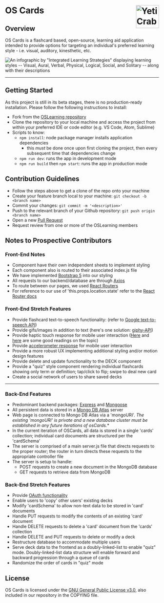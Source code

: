 # OS Cards <img src="./img_src/yeti.png" alt="YetiCrab logo - half yeti, half crab" width=75 align=right>

## Overview

OS Cards is a flashcard based, open-source, learning aid application intended to provide options for targeting an individual's preferred learning style - i.e. visual, auditory, kinesthetic, etc.

![An infographic by "Integrated Learning Strategies" displaying learning styles -- Visual, Aural, Verbal, Physical, Logical, Social, and Solitary -- along with their descriptions](https://ilslearningcorner.com/wp-content/uploads/2016/02/learning-styles-infographic-header.jpg) 

<hr>

## Getting Started

As this project is still in its beta stages, there is no production-ready installation. Please follow the following instructions to install:

- Fork from the [OSLearning repository](https://github.com/OSLearning/OSCards)
- Clone the repository to your local machine and access the project from within your preferred IDE or code editor (e.g. VS Code, Atom, Sublime)
- Scripts to know:
    - `npm install`: node package manager installs application dependencies
        - this *must* be done once upon first cloning the project, then every subsequent time that dependencies change
    - `npm run dev`: runs the app in development mode
    - `npm run build` then `npm start`: runs the app in production mode

## Contribution Guidelines

- Follow the steps above to get a clone of the repo onto your machine
- Create your feature branch local to your machine: `git checkout -b <branch name>`
- Commit your changes: `git commit -m '<description>'`
- Push to the relevant branch of your Github repository: `git push origin <branch name>`
- Open a new [Pull Request](https://github.com/OSLearning/OSCards/pulls)
- Request review from one or more of the OSLearning members

## Notes to Prospective Contributors

### Front-End Notes
- Component have their own independent sheets to implement styling
- Each component also is routed to their associated index.js file
- We have implemented [Bootstrap 5](https://getbootstrap.com/docs/5.0/getting-started/introduction/) into our styling
- All requests to our backend/database are through [Axios](https://github.com/axios/axios)
- To route between our pages, we used [React Routers](https://reactrouter.com/web/guides/quick-start)
- For reference to our use of 'this.props.location.state' refer to the [React Router docs](https://reactrouter.com/web/api/location)

### Front-End Stretch Features
- Provide flashcard text-to-speech functionality: (refer to [Google text-to-speech API](https://any-api.com/googleapis_com/speech/docs/API_Description))
- Provide gifs/images in addition to text (here's one solution: [giphy-API](https://developers.giphy.com/docs/api#endpoint))
- Provide haptic touch response for mobile user interaction ([Here](https://developer.apple.com/design/human-interface-guidelines/ios/user-interaction/haptics/) and [here](https://medium.com/better-programming/adding-haptics-to-your-app-57439c358e8e) are some good readings on the topic)
- Provide [accelerometer response](https://developer.android.com/guide/topics/sensors/sensors_overview) for mobile user interaction
- Provide a more robust UX implementing additional styling and/or motion design features
- Provide delete and update functionality to the DECK component
- Provide a "quiz" style component rendering individual flashcards showing only term or definition; tap/click to flip; swipe to deal new card
- Create a social network of users to share saved decks

<hr>

### Back-End Features
- Predominant backend packages: [Express](https://expressjs.com/) and [Mongoose](https://mongoosejs.com/docs/)
- All persistent data is stored in a [Mongo DB Atlas](https://docs.mongodb.com/manual/introduction/) server
- Web page is connected to Mongo DB Atlas via a 'mongoURI'. *The existing 'mongoURI' is private and a new database cluster must be established in any future iterations of osCards.** 
- In the current iteration of OSCards, all data is stored in a single 'cards' collection; individual card documents are structured per the 'cardSchema'
- The server is comprised of a main server.js file that directs requests to the proper router; the router in turn directs these requests to the appropriate controller file
- The server is setup to handle: 
  - POST requests to create a new document in the MongoDB database
  - GET requests to retrieve data from MongoDB

### Back-End Stretch Features
- Provide [OAuth functionality](https://developers.google.com/identity/protocols/oauth2/javascript-implicit-flow)
- Enable users to 'copy' other users' existing decks
- Modify 'cardSchema' to allow non-text data to be stored in 'card' documents
- Handle PUT requests to modify the contents of an existing 'card' document
- Handle DELETE requests to delete a 'card' document from the 'cards' collection
- Handle DELETE and PUT requests to delete or modify a deck
- Restructure database to accommodate multiple users
- Serve deck data to the frontend as a doubly-linked-list to enable "quiz" mode. Doubly-linked-list data structure will enable forward and backward progression through a queue of cards
- Randomize the order of cards in "quiz" mode

## License

OS Cards is licensed under the [GNU General Public License v3.0](https://www.gnu.org/licenses/gpl-3.0.en.html), also included in our repository in the COPYING file.
